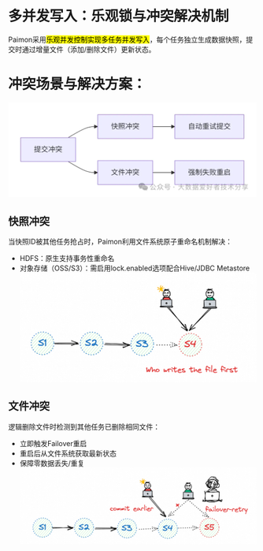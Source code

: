# 多并发写入：乐观锁与冲突解决机制
Paimon采用<mark>乐观并发控制实现多任务并发写入</mark>，每个任务独立生成数据快照，提交时通过增量文件（添加/删除文件）更新状态。

# 冲突场景与解决方案：
![alt text](image.png)
## 快照冲突
当快照ID被其他任务抢占时，Paimon利用文件系统原子重命名机制解决：
- HDFS：原生支持事务性重命名
- 对象存储（OSS/S3）：需启用lock.enabled选项配合Hive/JDBC Metastore
![alt text](image-1.png)

## 文件冲突
逻辑删除文件时检测到其他任务已删除相同文件：
- 立即触发Failover重启
- 重启后从文件系统获取最新状态
- 保障零数据丢失/重复
![alt text](image-2.png)

